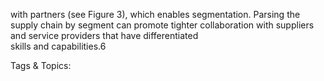 with partners (see Figure 3), which enables 
segmentation. Parsing the supply chain by segment 
can promote tighter collaboration with suppliers 
and service providers that have differentiated  
skills and capabilities.6 

   Tags & Topics:
   